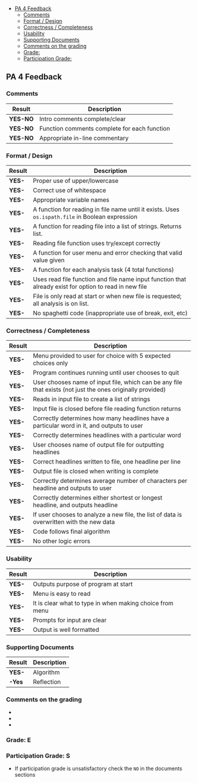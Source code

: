 

- [PA 4 Feedback](#pa-4-feedback)
  - [Comments](#comments)
  - [Format / Design](#format--design)
  - [Correctness / Completeness](#correctness--completeness)
  - [Usability](#usability)
  - [Supporting Documents](#supporting-documents)
  - [Comments on the grading](#comments-on-the-grading)
  - [Grade:](#grade)
  - [Participation Grade:](#participation-grade)


## PA 4 Feedback


### Comments
| Result   | Description                                   |
|----------|-----------------------------------------------|
| **YES-NO**   | Intro comments complete/clear                 |
| **YES-NO**   | Function comments complete for each function  |
| **YES-NO**   | Appropriate in-line commentary                |

### Format / Design
| Result   | Description                                                                                            |
|----------|--------------------------------------------------------------------------------------------------------|
| **YES-**   | Proper use of upper/lowercase                                                                          |
| **YES-**   | Correct use of whitespace                                                                              |
| **YES-**   | Appropriate variable names                                                                             |
| **YES-**   | A function for reading in file name until it exists. Uses `os.ispath.file` in Boolean expression       |
| **YES-**   | A function for reading file into a list of strings. Returns list.                                      |
| **YES-**   | Reading file function uses try/except correctly                                                        |
| **YES-**   | A function for user menu and error checking that valid value given                                     |
| **YES-**   | A function for each analysis task (4 total functions)                                                  |
| **YES-**   | Uses read file function and file name input function that already exist for option to read in new file |
| **YES-**   | File is only read at start or when new file is requested; all analysis is on list.                     |
| **YES-**   | No spaghetti code (inappropriate use of break, exit, etc)                                              |

### Correctness / Completeness
| Result   | Description                                                                                                |
|----------|------------------------------------------------------------------------------------------------------------|
| **YES-**   | Menu provided to user for choice with 5 expected choices only                                              |
| **YES-**   | Program continues running until user chooses to quit                                                       |
| **YES-**   | User chooses name of input file, which can be any file that exists (not just the ones originally provided) |
| **YES-**   | Reads in input file to create a list of strings                                                            |
| **YES-**   | Input file is closed before file reading function returns                                                  |
| **YES-**   | Correctly determines how many headlines have a particular word in it, and outputs to user                  |
| **YES-**   | Correctly determines headlines with a particular word                                                      |
| **YES-**   | User chooses name of output file for outputting headlines                                                  |
| **YES-**   | Correct headlines written to file, one headline per line                                                   |
| **YES-**   | Output file is closed when writing is complete                                                             |
| **YES-**   | Correctly determines average number of characters per headline and outputs to user                         |
| **YES-**   | Correctly determines either shortest or longest headline, and outputs headline                             |
| **YES-**   | If user chooses to analyze a new file, the list of data is overwritten with the new data                   |
| **YES-**   | Code follows final algorithm                                                                               |
| **YES-**   | No other logic errors                                                                                      |

### Usability
| Result   | Description                                               |
|----------|-----------------------------------------------------------|
| **YES-**   | Outputs purpose of program at start                       |
| **YES-**   | Menu is easy to read                                      |
| **YES-**   | It is clear what to type in when making choice from menu  |
| **YES-**   | Prompts for input are clear                               |
| **YES-**   | Output is well formatted                                  |

### Supporting Documents
| Result   | Description                                               |
|----------|-----------------------------------------------------------|
| **YES-**   | Algorithm                                                 |
| **-Yes**   | Reflection                                                |


### Comments on the grading
- 
- 
- 

### Grade: E

### Participation Grade: S
 - If participation grade is unsatisfactory check the `NO` in the documents sections
